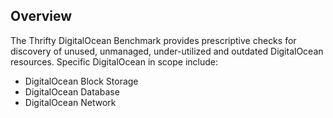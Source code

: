 ## Overview

The Thrifty DigitalOcean Benchmark provides prescriptive checks for discovery of unused, unmanaged, under-utilized and outdated DigitalOcean resources. Specific DigitalOcean in scope include:

* DigitalOcean Block Storage
* DigitalOcean Database
* DigitalOcean Network
